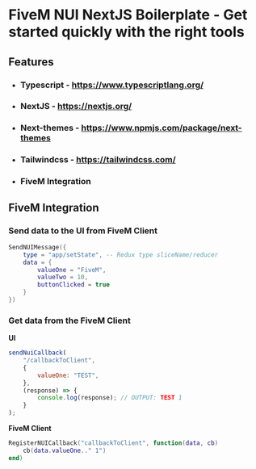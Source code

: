 # FiveM NUI NextJS Boilerplate - Get started quickly with the right tools

## Features

- ### Typescript - <https://www.typescriptlang.org/>
- ### NextJS - <https://nextjs.org/>
- ### Next-themes - <https://www.npmjs.com/package/next-themes>
- ### Tailwindcss - <https://tailwindcss.com/>
- ### FiveM Integration

## FiveM Integration

### Send data to the UI from FiveM Client

```lua
SendNUIMessage({
    type = "app/setState", -- Redux type sliceName/reducer
    data = {
        valueOne = "FiveM",
        valueTwo = 10,
        buttonClicked = true
    }
})
```

### Get data from the FiveM Client

**UI**

```js
sendNuiCallback(
	"/callbackToClient",
	{
		valueOne: "TEST",
	},
	(response) => {
		console.log(response); // OUTPUT: TEST 1
	}
);
```

**FiveM Client**

```lua
RegisterNUICallback("callbackToClient", function(data, cb)
    cb(data.valueOne.." 1")
end)
```
